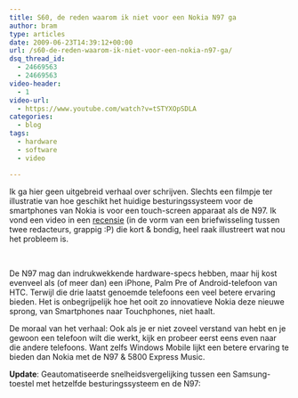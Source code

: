 ```yaml
---
title: S60, de reden waarom ik niet voor een Nokia N97 ga
author: bram
type: articles
date: 2009-06-23T14:39:12+00:00
url: /s60-de-reden-waarom-ik-niet-voor-een-nokia-n97-ga/
dsq_thread_id:
  - 24669563
  - 24669563
video-header:
  - 1
video-url:
  - https://www.youtube.com/watch?v=tSTYXOpSDLA
categories:
  - blog
tags:
  - hardware
  - software
  - video

---
```

<p class="lead">
  Ik ga hier geen uitgebreid verhaal over schrijven. Slechts een filmpje ter illustratie van hoe geschikt het huidige besturingssysteem voor de smartphones van Nokia is voor een touch-screen apparaat als de N97. Ik vond een video in een <a title="Engadget's recensie van de Nokia N97" href="http://www.engadget.com/2009/06/22/nokia-n97-review-a-tale-of-two-bloggers/" target="_blank">recensie</a> (in de vorm van een briefwisseling tussen twee redacteurs, grappig :P) die kort & bondig, heel raak illustreert wat nou het probleem is.
</p>

<!--more-->

&nbsp;

De N97 mag dan indrukwekkende hardware-specs hebben, maar hij kost evenveel als (of meer dan) een iPhone, Palm Pre of Android-telefoon van HTC. Terwijl die drie laatst genoemde telefoons een veel betere ervaring bieden. Het is onbegrijpelijk hoe het ooit zo innovatieve Nokia deze nieuwe sprong, van Smartphones naar Touchphones, niet haalt.

De moraal van het verhaal: Ook als je er niet zoveel verstand van hebt en je gewoon een telefoon wilt die werkt, kijk en probeer eerst eens even naar die andere telefoons. Want zelfs Windows Mobile lijkt een betere ervaring te bieden dan Nokia met de N97 & 5800 Express Music.

**Update**: Geautomatiseerde snelheidsvergelijking tussen een Samsung-toestel met hetzelfde besturingssysteem en de N97:
